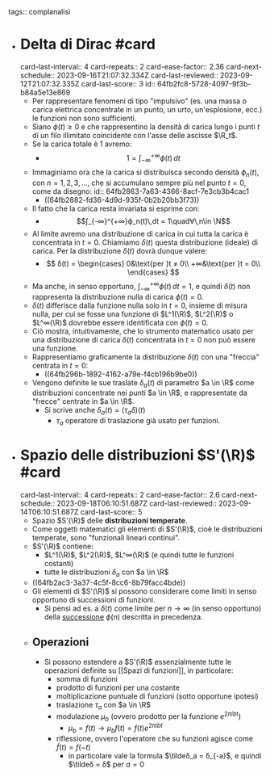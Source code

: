 tags:: complanalisi

- # Delta di Dirac #card
  card-last-interval:: 4
  card-repeats:: 2
  card-ease-factor:: 2.36
  card-next-schedule:: 2023-09-16T21:07:32.334Z
  card-last-reviewed:: 2023-09-12T21:07:32.335Z
  card-last-score:: 3
  id:: 64fb2fc8-5728-4097-9f3b-b84a5e13e869
	- Per rappresentare fenomeni di tipo "impulsivo" (es. una massa o carica elettrica concentrate in un punto, un urto, un'esplosione, ecc.) le funzioni non sono sufficienti.
	- Siano $ϕ(t) \ge 0$ e che rappresentino la densità di carica lungo i punti $t$ di un filo illimitato coincidente con l'asse delle ascisse $\R_t$.
	- Se la carica totale è 1 avremo:
		- $$1 = \int_{-∞}^{+∞}ϕ(t)\,dt$$
	- Immaginiamo ora che la carica si distribuisca secondo densità $ϕ_n(t)$, con $n = 1,2,3,…$, che si accumulano sempre più nel punto $t = 0$, come da disegno:
	  id:: 64fb2863-7a63-4366-8acf-7e3cb3b4cac1
		- ((64fb2882-fd36-4d9d-935f-0b2b20bb3f73))
	- Il fatto che la carica resta invariata si esprime con:
		- $$∫_{-∞}^{+∞}ϕ_n(t)\,dt = 1\quad∀\,n\in \N$$
	- Al limite avremo una distribuzione di carica in cui tutta la carica è concentrata in $t = 0$. Chiamiamo $δ(t)$ questa distribuzione (ideale) di carica. Per la distribuzione $δ(t)$ dovrà dunque valere:
		- $$
		  δ(t) = \begin{cases}
		  0&\text{per }t ≠ 0\\
		  +∞&\text{per }t = 0\\
		  \end{cases}
		  $$
	- Ma anche, in senso opportuno, $\int_{-∞}^{+∞}ϕ(t)\,dt = 1$, e quindi $δ(t)$ non rappresenta la distribuzione nulla di carica $ϕ(t) = 0$.
	- $δ(t)$ differisce dalla funzione nulla solo in $t=0$, insieme di misura nulla, per cui se fosse una funzione di $L^1(\R)$,  $L^2(\R)$ o $L^∞(\R)$ dovrebbe essere identificata con $ϕ(t) = 0$.
	- Ciò mostra, intuitivamente, che lo strumento matematico usato per una distribuzione di carica $δ(t)$ concentrata in $t=0$ non può essere una funzione.
	- Rappresentiamo graficamente la distribuzione $δ(t)$ con una "freccia" centrata in $t=0$:
		- ((64fb296b-1892-4162-a79e-f4cb196b9be0))
	- Vengono definite le sue traslate $δ_a(t)$ di parametro $a \in \R$ come distribuzioni concentrate nei punti $a \in \R$, e rappresentate da "frecce" centrate in $a \in \R$.
		- Si scrive anche $δ_a(t) = (τ_aδ)(t)$
			- $τ_a$ operatore di traslazione già usato per funzioni.
- # Spazio delle distribuzioni $S'(\R)$ #card
  card-last-interval:: 4
  card-repeats:: 2
  card-ease-factor:: 2.6
  card-next-schedule:: 2023-09-18T06:10:51.687Z
  card-last-reviewed:: 2023-09-14T06:10:51.687Z
  card-last-score:: 5
	- Spazio $S'(\R)$ delle **distribuzioni temperate**.
	- Come oggetti matematici gli elementi di $S'(\R)$, cioè le distribuzioni temperate, sono "funzionali lineari continui".
	- $S'(\R)$ contiene:
		- $L^1(\R)$, $L^2(\R)$, $L^∞(\R)$ (e quindi tutte le funzioni costanti)
		- tutte le distribuzioni $δ_a$ con $a \in \R$
	- ((64fb2ac3-3a37-4c5f-8cc6-8b79facc4bde))
	- Gli elementi di $S'(\R)$ si possono considerare come limiti in senso opportuno di successioni di funzioni.
		- Si pensi ad es. a $δ(t)$ come limite per $n \rightarrow ∞$ (in senso opportuno) della [successione](((64fb2863-7a63-4366-8acf-7e3cb3b4cac1))) $ϕ(n)$ descritta in precedenza.
	- ## Operazioni
		- Si possono estendere a $S'(\R)$ essenzialmente tutte le operazioni definite su [[Spazi di funzioni]], in particolare:
			- somma di funzioni
			- prodotto di funzioni per una costante
			- moltiplicazione puntuale di funzioni (sotto opportune ipotesi)
			- traslazione $τ_a$ con $a \in \R$
			- modulazione $\mu_b$ (ovvero prodotto per la funzione $e^{2πibt}$)
				- $\mu_b = f(t) \rightarrow \mu_bf(t) = f(t) e^{2πibt}$
			- riflessione, ovvero l'operatore che su funzioni agisce come $\tilde{f}(t) = f(-t)$
				- in particolare vale la formula $\tildeδ_a = δ_{-a}$, e quindi $\tildeδ = δ$ per $a = 0$